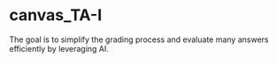 # canvas_TA-I
The goal is to simplify the grading process and evaluate many answers efficiently by leveraging AI.
